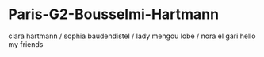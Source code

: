 # Paris-G2-Bousselmi-Hartmann

clara hartmann / sophia baudendistel / lady mengou lobe / nora el gari
hello my friends

